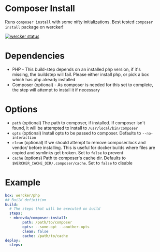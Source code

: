 # Composer Install
Runs `composer install` with some nifty initializations. Best tested `composer install` package on wercker!

[![wercker status](https://app.wercker.com/status/c2307a090fc4187cd749b3fb1b54ad52/s "wercker status")](https://app.wercker.com/project/bykey/c2307a090fc4187cd749b3fb1b54ad52)

# Dependencies
* PHP - This build-step depends on an installed php version, if it's missing, the buildstep will fail. Please either install php, or pick a box which has php already installed
* Composer (optional) - As composer is needed for this set to complete, the step
will attempt to install it if necessary

# Options
* `path` (optional) The path to composer, if installed. If composer isn't found, it will be attempted to install to `/usr/local/bin/composer`
* `opts` (optional) Install opts to be passed to composer. Defaults to `--no-interaction`
* `clean` (optional) If we should attempt to remove composer.lock and vendor/ before installing. This is useful for docker builds where files are copied and symlinks get broken. Set to `false` to prevent
* `cache` (options) Path to composer's cache dir. Defaults to `$WERCKER_CACHE_DIR/.composer/cache`. Set to `false` to disable

# Example
```yml
box: wercker/php
## Build definition
build:
  # The steps that will be executed on build
  steps:
  - mbrevda/composer-install:
        path: /path/to/composer
        opts: --some-opt --another-opts
        clean: false
        cache: /path/to/cache
deploy:
  steps:

 ```
